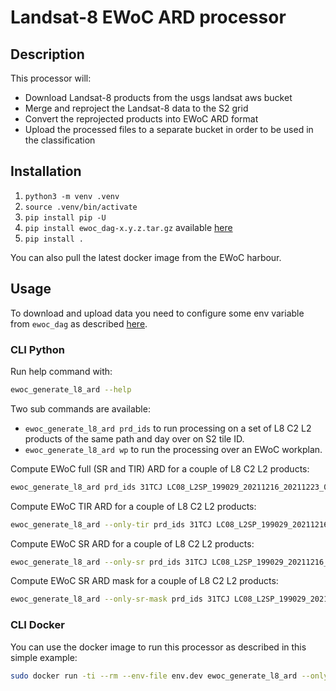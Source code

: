 # Landsat-8 EWoC ARD processor

## Description

This processor will:

* Download Landsat-8 products from the usgs landsat aws bucket
* Merge and reproject the Landsat-8 data to the S2 grid
* Convert the reprojected products into EWoC ARD format
* Upload the processed files to a separate bucket in order to be used in the classification

## Installation

1. `python3 -m venv .venv`
2. `source .venv/bin/activate`
3. `pip install pip -U`
4. `pip install ewoc_dag-x.y.z.tar.gz` available [here](https://github.com/WorldCereal/ewoc_dataship/releases)
5. `pip install .`

You can also pull the latest docker image from the EWoC harbour.

## Usage

To download and upload data you need to configure some env variable from `ewoc_dag` as described [here](https://github.com/WorldCereal/ewoc_dataship#usage).

### CLI Python

Run help command with:

```bash
ewoc_generate_l8_ard --help
```

Two sub commands are available:

* `ewoc_generate_l8_ard prd_ids` to run processing on a set of L8 C2 L2 products of the same path and day over on S2 tile ID.
* `ewoc_generate_l8_ard wp` to run the processing over an EWoC workplan.

Compute EWoC full (SR and TIR) ARD for a couple of L8 C2 L2 products:

```bash
ewoc_generate_l8_ard prd_ids 31TCJ LC08_L2SP_199029_20211216_20211223_02_T1 LC08_L2SP_199030_20211216_20211223_02_T1
```

Compute EWoC TIR ARD for a couple of L8 C2 L2 products:

```bash
ewoc_generate_l8_ard --only-tir prd_ids 31TCJ LC08_L2SP_199029_20211216_20211223_02_T1 LC08_L2SP_199030_20211216_20211223_02_T1
```

Compute EWoC SR ARD for a couple of L8 C2 L2 products:

```bash
ewoc_generate_l8_ard --only-sr prd_ids 31TCJ LC08_L2SP_199029_20211216_20211223_02_T1 LC08_L2SP_199030_20211216_20211223_02_T1
```

Compute EWoC SR ARD mask for a couple of L8 C2 L2 products:

```bash
ewoc_generate_l8_ard --only-sr-mask prd_ids 31TCJ LC08_L2SP_199029_20211216_20211223_02_T1 LC08_L2SP_199030_20211216_20211223_02_T1
```

### CLI Docker

You can use the docker image to run this processor as described in this simple example:

```bash
sudo docker run -ti --rm --env-file env.dev ewoc_generate_l8_ard --only-tir prd_ids 31TCJ LC08_L2SP_199029_20211216_20211223_02_T1 LC08_L2SP_199030_20211216_20211223_02_T1
```
